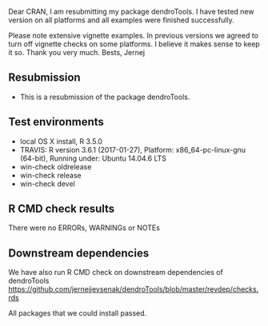 Dear CRAN, 
I am resubmitting my package dendroTools. I have tested new version on all platforms and all examples were finished successfully. 

Please note extensive vignette examples. In previous versions we agreed to turn off vignette checks on some platforms. I believe it makes sense to keep it so. Thank you very much.
Bests,
Jernej 


##  Resubmission
* This is a resubmission of the package dendroTools.

## Test environments
* local OS X install, R 3.5.0
* TRAVIS: R version 3.6.1 (2017-01-27), Platform: x86_64-pc-linux-gnu (64-bit), Running under: Ubuntu 14.04.6 LTS
* win-check oldrelease
* win-check release
* win-check devel

## R CMD check results
There were no ERRORs, WARNINGs or NOTEs

## Downstream dependencies
We have also run R CMD check on downstream dependencies of dendroTools
https://github.com/jernejjevsenak/dendroTools/blob/master/revdep/checks.rds

All packages that we could install passed. 
